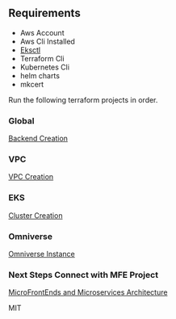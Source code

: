 

## Requirements
- Aws Account
- Aws Cli Installed
- [Eksctl](https://docs.aws.amazon.com/emr/latest/EMR-on-EKS-DevelopmentGuide/setting-up-eksctl.html) 
- Terraform Cli
- Kubernetes Cli
- helm charts
- mkcert

Run the following terraform projects in order.

### Global
[Backend Creation](/terraform/aws/global/README.md)

### VPC

[VPC Creation](/terraform/aws/vpc/README.md)

### EKS

[Cluster Creation](/terraform/aws/cluster/README.md)


### Omniverse 

[Omniverse Instance](/terraform/aws//ovw-instance/README.md)


### Next Steps Connect with MFE Project

[MicroFrontEnds and Microservices Architecture](https://github.com/JamilOmar/mfe-template)

MIT